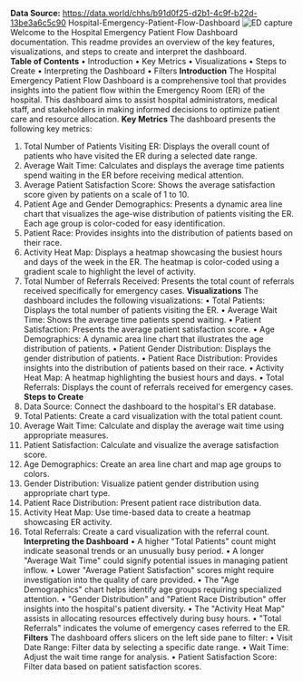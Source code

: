 **Data Source:** https://data.world/chhs/b91d0f25-d2b1-4c9f-b22d-13be3a6c5c90
Hospital-Emergency-Patient-Flow-Dashboard
![ED capture](https://github.com/raviishah/Hospital-Emergency-Patient-Flow-Dashboard/assets/102879445/a953681c-8bf7-4aaa-b8e4-a07301fd72ee)
Welcome to the Hospital Emergency Patient Flow Dashboard documentation. This readme provides an overview of the key features, visualizations, and steps to create and interpret the dashboard.
<br>
**Table of Contents**
•	Introduction
•	Key Metrics
•	Visualizations
•	Steps to Create
•	Interpreting the Dashboard
•	Filters
**Introduction**
The Hospital Emergency Patient Flow Dashboard is a comprehensive tool that provides insights into the patient flow within the Emergency Room (ER) of the hospital. This dashboard aims to assist hospital administrators, medical staff, and stakeholders in making informed decisions to optimize patient care and resource allocation.
**Key Metrics**
The dashboard presents the following key metrics:
1.	Total Number of Patients Visiting ER: Displays the overall count of patients who have visited the ER during a selected date range.
2.	Average Wait Time: Calculates and displays the average time patients spend waiting in the ER before receiving medical attention.
3.	Average Patient Satisfaction Score: Shows the average satisfaction score given by patients on a scale of 1 to 10.
4.	Patient Age and Gender Demographics: Presents a dynamic area line chart that visualizes the age-wise distribution of patients visiting the ER. Each age group is color-coded for easy identification.
5.	Patient Race: Provides insights into the distribution of patients based on their race.
6.	Activity Heat Map: Displays a heatmap showcasing the busiest hours and days of the week in the ER. The heatmap is color-coded using a gradient scale to highlight the level of activity.
7.	Total Number of Referrals Received: Presents the total count of referrals received specifically for emergency cases.
**Visualizations**
The dashboard includes the following visualizations:
•	Total Patients: Displays the total number of patients visiting the ER.
•	Average Wait Time: Shows the average time patients spend waiting.
•	Patient Satisfaction: Presents the average patient satisfaction score.
•	Age Demographics: A dynamic area line chart that illustrates the age distribution of patients.
•	Patient Gender Distribution: Displays the gender distribution of patients.
•	Patient Race Distribution: Provides insights into the distribution of patients based on their race.
•	Activity Heat Map: A heatmap highlighting the busiest hours and days.
•	Total Referrals: Displays the count of referrals received for emergency cases.
**Steps to Create**
1.	Data Source: Connect the dashboard to the hospital's ER database.
2.	Total Patients: Create a card visualization with the total patient count.
3.	Average Wait Time: Calculate and display the average wait time using appropriate measures.
4.	Patient Satisfaction: Calculate and visualize the average satisfaction score.
5.	Age Demographics: Create an area line chart and map age groups to colors.
6.	Gender Distribution: Visualize patient gender distribution using appropriate chart type.
7.	Patient Race Distribution: Present patient race distribution data.
8.	Activity Heat Map: Use time-based data to create a heatmap showcasing ER activity.
9.	Total Referrals: Create a card visualization with the referral count.
**Interpreting the Dashboard**
•	A higher "Total Patients" count might indicate seasonal trends or an unusually busy period.
•	A longer "Average Wait Time" could signify potential issues in managing patient inflow.
•	Lower "Average Patient Satisfaction" scores might require investigation into the quality of care provided.
•	The "Age Demographics" chart helps identify age groups requiring specialized attention.
•	"Gender Distribution" and "Patient Race Distribution" offer insights into the hospital's patient diversity.
•	The "Activity Heat Map" assists in allocating resources effectively during busy hours.
•	"Total Referrals" indicates the volume of emergency cases referred to the ER.
**Filters**
The dashboard offers slicers on the left side pane to filter:
•	Visit Date Range: Filter data by selecting a specific date range.
•	Wait Time: Adjust the wait time range for analysis.
•	Patient Satisfaction Score: Filter data based on patient satisfaction scores.

